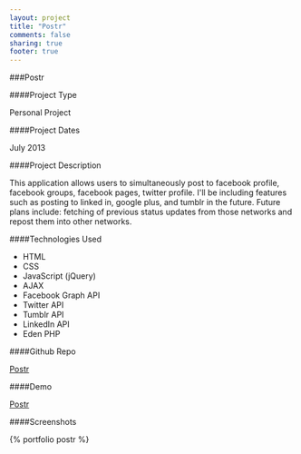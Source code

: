 ```yaml
---
layout: project
title: "Postr"
comments: false
sharing: true
footer: true
---
```


###Postr

####Project Type

Personal Project

####Project Dates

July 2013

####Project Description

This application allows users to simultaneously post to facebook profile, facebook groups, facebook pages, twitter profile. I'll be including features such as posting to linked in, google plus, and tumblr in the future. Future plans include: fetching of previous status updates from those networks and repost them into other networks.


####Technologies Used

- HTML
- CSS
- JavaScript (jQuery)
- AJAX
- Facebook Graph API
- Twitter API
- Tumblr API
- LinkedIn API
- Eden PHP


####Github Repo

[Postr](https://github.com/anchetaWern/postr)


####Demo

[Postr](https://postr-wern.rhcloud.com/)


####Screenshots

{% portfolio postr %}
